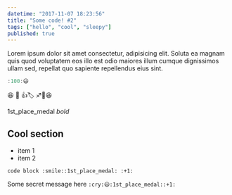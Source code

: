 ```yaml
---
datetime: "2017-11-07 18:23:56"
title: "Some code! #2"
tags: ["hello", "cool", "sleepy"]
published: true
---
```


Lorem ipsum dolor sit amet consectetur, adipisicing elit. Soluta ea magnam quis quod voluptatem eos illo est odio maiores illum cumque dignissimos ullam sed, repellat quo sapiente repellendus eius sint.

```javascript
:100:😃
```

:laughing: :1st_place_medal: :+1:🏷
:sagittarius::1st_place_medal:😆

1st_place_medal
_bold_

## Cool section

* item 1
* item 2

<!--read more-->

```
code block :smile::1st_place_medal: :+1:
```

Some secret message here `:cry:😃:1st_place_medal::+1:`